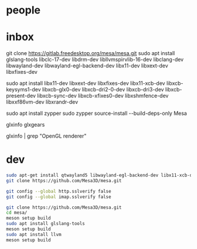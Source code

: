 # people

# inbox

git clone https://gitlab.freedesktop.org/mesa/mesa.git
sudo apt install glslang-tools libclc-17-dev libdrm-dev libllvmspirvlib-16-dev libclang-dev libwayland-dev libwayland-egl-backend-dev libx11-dev libxext-dev libxfixes-dev

sudo apt install libx11-dev libxext-dev libxfixes-dev libx11-xcb-dev libxcb-keysyms1-dev libxcb-glx0-dev libxcb-dri2-0-dev libxcb-dri3-dev libxcb-present-dev libxcb-sync-dev libxcb-xfixes0-dev libxshmfence-dev libxxf86vm-dev libxrandr-dev

sudo apt install zypper
sudo zypper source-install --build-deps-only Mesa

glxinfo
glxgears

glxinfo | grep "OpenGL renderer"

# dev

```bash
sudo apt-get install qtwayland5 libwayland-egl-backend-dev libx11-xcb-dev libxcb-glx0-dev libxcb-dri2-0-dev libxcb-dri3-dev
git clone https://github.com/Mesa3D/mesa.git

git config --global http.sslverify false 
git config --global imap.sslverify false

git clone https://github.com/Mesa3D/mesa.git
cd mesa/
meson setup build
sudo apt install glslang-tools
meson setup build 
sudo apt install llvm
meson setup build
```

